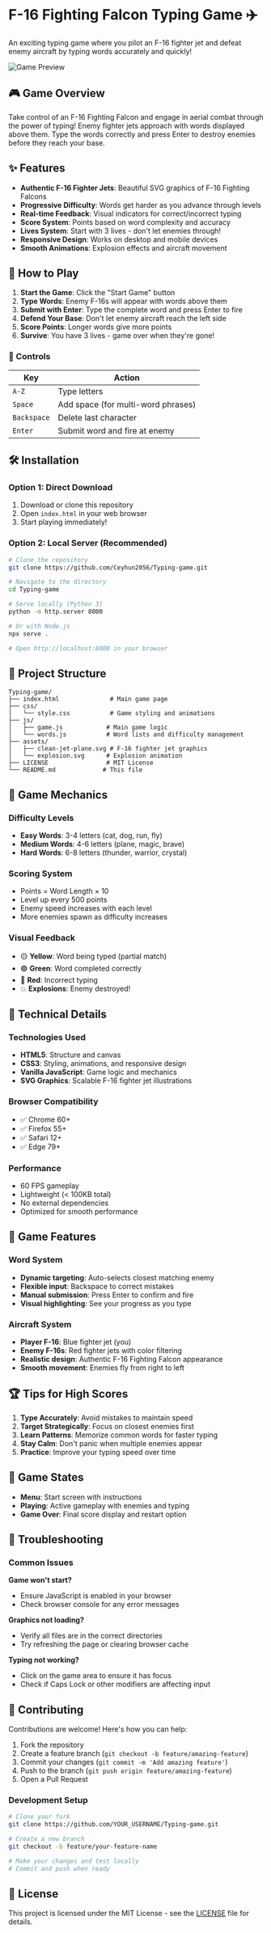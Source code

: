 # F-16 Fighting Falcon Typing Game ✈️

An exciting typing game where you pilot an F-16 fighter jet and defeat enemy aircraft by typing words accurately and quickly!

![Game Preview](https://img.shields.io/badge/Game-F--16%20Typing%20Battle-blue?style=for-the-badge&logo=data:image/svg+xml;base64,PHN2ZyB3aWR0aD0iMjQiIGhlaWdodD0iMjQiIHZpZXdCb3g9IjAgMCAyNCAyNCIgZmlsbD0ibm9uZSIgeG1sbnM9Imh0dHA6Ly93d3cudzMub3JnLzIwMDAvc3ZnIj4KPHBhdGggZD0iTTIxIDEyTDMgMTJNMjEgMTJMMTUgMThNMjEgMTJMMTUgNiIgc3Ryb2tlPSJ3aGl0ZSIgc3Ryb2tlLXdpZHRoPSIyIiBzdHJva2UtbGluZWNhcD0icm91bmQiIHN0cm9rZS1saW5lam9pbj0icm91bmQiLz4KPC9zdmc+)

## 🎮 Game Overview

Take control of an F-16 Fighting Falcon and engage in aerial combat through the power of typing! Enemy fighter jets approach with words displayed above them. Type the words correctly and press Enter to destroy enemies before they reach your base.

## ✨ Features

- **Authentic F-16 Fighter Jets**: Beautiful SVG graphics of F-16 Fighting Falcons
- **Progressive Difficulty**: Words get harder as you advance through levels
- **Real-time Feedback**: Visual indicators for correct/incorrect typing
- **Score System**: Points based on word complexity and accuracy
- **Lives System**: Start with 3 lives - don't let enemies through!
- **Responsive Design**: Works on desktop and mobile devices
- **Smooth Animations**: Explosion effects and aircraft movement

## 🚀 How to Play

1. **Start the Game**: Click the "Start Game" button
2. **Type Words**: Enemy F-16s will appear with words above them
3. **Submit with Enter**: Type the complete word and press Enter to fire
4. **Defend Your Base**: Don't let enemy aircraft reach the left side
5. **Score Points**: Longer words give more points
6. **Survive**: You have 3 lives - game over when they're gone!

### 🎯 Controls

| Key | Action |
|-----|--------|
| `A-Z` | Type letters |
| `Space` | Add space (for multi-word phrases) |
| `Backspace` | Delete last character |
| `Enter` | Submit word and fire at enemy |

## 🛠️ Installation

### Option 1: Direct Download
1. Download or clone this repository
2. Open `index.html` in your web browser
3. Start playing immediately!

### Option 2: Local Server (Recommended)
```bash
# Clone the repository
git clone https://github.com/Ceyhun2056/Typing-game.git

# Navigate to the directory
cd Typing-game

# Serve locally (Python 3)
python -m http.server 8000

# Or with Node.js
npx serve .

# Open http://localhost:8000 in your browser
```

## 📁 Project Structure

```
Typing-game/
├── index.html              # Main game page
├── css/
│   └── style.css           # Game styling and animations
├── js/
│   ├── game.js            # Main game logic
│   └── words.js           # Word lists and difficulty management
├── assets/
│   ├── clean-jet-plane.svg # F-16 fighter jet graphics
│   └── explosion.svg      # Explosion animation
├── LICENSE                # MIT License
└── README.md             # This file
```

## 🎨 Game Mechanics

### Difficulty Levels
- **Easy Words**: 3-4 letters (cat, dog, run, fly)
- **Medium Words**: 4-6 letters (plane, magic, brave)
- **Hard Words**: 6-8 letters (thunder, warrior, crystal)

### Scoring System
- Points = Word Length × 10
- Level up every 500 points
- Enemy speed increases with each level
- More enemies spawn as difficulty increases

### Visual Feedback
- 🟡 **Yellow**: Word being typed (partial match)
- 🟢 **Green**: Word completed correctly
- 🔴 **Red**: Incorrect typing
- 💥 **Explosions**: Enemy destroyed!

## 🔧 Technical Details

### Technologies Used
- **HTML5**: Structure and canvas
- **CSS3**: Styling, animations, and responsive design
- **Vanilla JavaScript**: Game logic and mechanics
- **SVG Graphics**: Scalable F-16 fighter jet illustrations

### Browser Compatibility
- ✅ Chrome 60+
- ✅ Firefox 55+
- ✅ Safari 12+
- ✅ Edge 79+

### Performance
- 60 FPS gameplay
- Lightweight (< 100KB total)
- No external dependencies
- Optimized for smooth performance

## 🎯 Game Features

### Word System
- **Dynamic targeting**: Auto-selects closest matching enemy
- **Flexible input**: Backspace to correct mistakes
- **Manual submission**: Press Enter to confirm and fire
- **Visual highlighting**: See your progress as you type

### Aircraft System
- **Player F-16**: Blue fighter jet (you)
- **Enemy F-16s**: Red fighter jets with color filtering
- **Realistic design**: Authentic F-16 Fighting Falcon appearance
- **Smooth movement**: Enemies fly from right to left

## 🏆 Tips for High Scores

1. **Type Accurately**: Avoid mistakes to maintain speed
2. **Target Strategically**: Focus on closest enemies first
3. **Learn Patterns**: Memorize common words for faster typing
4. **Stay Calm**: Don't panic when multiple enemies appear
5. **Practice**: Improve your typing speed over time

## 🔄 Game States

- **Menu**: Start screen with instructions
- **Playing**: Active gameplay with enemies and typing
- **Game Over**: Final score display and restart option

## 🐛 Troubleshooting

### Common Issues

**Game won't start?**
- Ensure JavaScript is enabled in your browser
- Check browser console for any error messages

**Graphics not loading?**
- Verify all files are in the correct directories
- Try refreshing the page or clearing browser cache

**Typing not working?**
- Click on the game area to ensure it has focus
- Check if Caps Lock or other modifiers are affecting input

## 🤝 Contributing

Contributions are welcome! Here's how you can help:

1. Fork the repository
2. Create a feature branch (`git checkout -b feature/amazing-feature`)
3. Commit your changes (`git commit -m 'Add amazing feature'`)
4. Push to the branch (`git push origin feature/amazing-feature`)
5. Open a Pull Request

### Development Setup
```bash
# Clone your fork
git clone https://github.com/YOUR_USERNAME/Typing-game.git

# Create a new branch
git checkout -b feature/your-feature-name

# Make your changes and test locally
# Commit and push when ready
```

## 📄 License

This project is licensed under the MIT License - see the [LICENSE](LICENSE) file for details.


